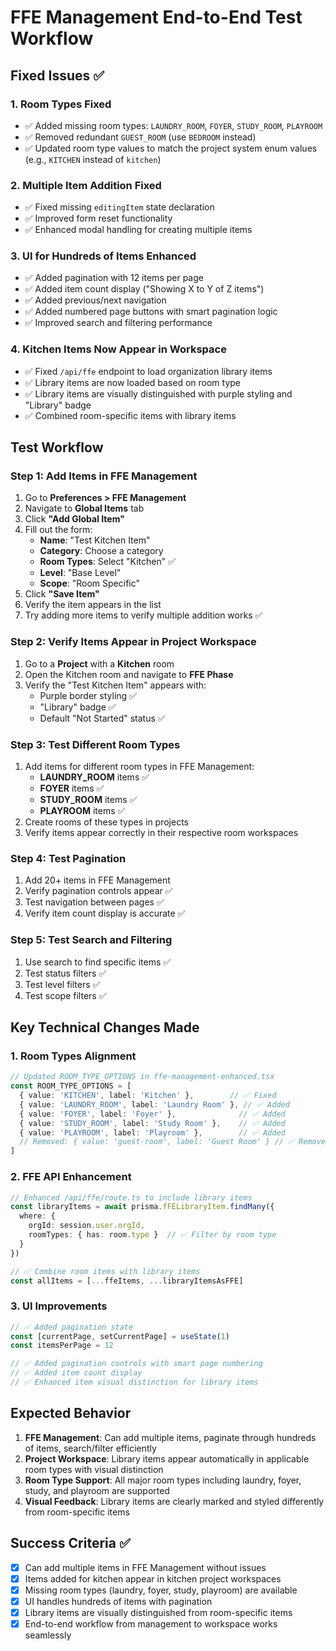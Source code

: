 # FFE Management End-to-End Test Workflow

## Fixed Issues ✅

### 1. Room Types Fixed
- ✅ Added missing room types: `LAUNDRY_ROOM`, `FOYER`, `STUDY_ROOM`, `PLAYROOM` 
- ✅ Removed redundant `GUEST_ROOM` (use `BEDROOM` instead)
- ✅ Updated room type values to match the project system enum values (e.g., `KITCHEN` instead of `kitchen`)

### 2. Multiple Item Addition Fixed
- ✅ Fixed missing `editingItem` state declaration
- ✅ Improved form reset functionality
- ✅ Enhanced modal handling for creating multiple items

### 3. UI for Hundreds of Items Enhanced
- ✅ Added pagination with 12 items per page
- ✅ Added item count display ("Showing X to Y of Z items")
- ✅ Added previous/next navigation
- ✅ Added numbered page buttons with smart pagination logic
- ✅ Improved search and filtering performance

### 4. Kitchen Items Now Appear in Workspace
- ✅ Fixed `/api/ffe` endpoint to load organization library items
- ✅ Library items are now loaded based on room type
- ✅ Library items are visually distinguished with purple styling and "Library" badge
- ✅ Combined room-specific items with library items

## Test Workflow

### Step 1: Add Items in FFE Management
1. Go to **Preferences > FFE Management**
2. Navigate to **Global Items** tab
3. Click **"Add Global Item"**
4. Fill out the form:
   - **Name**: "Test Kitchen Item"
   - **Category**: Choose a category
   - **Room Types**: Select "Kitchen" ✅
   - **Level**: "Base Level"
   - **Scope**: "Room Specific"
5. Click **"Save Item"**
6. Verify the item appears in the list
7. Try adding more items to verify multiple addition works ✅

### Step 2: Verify Items Appear in Project Workspace
1. Go to a **Project** with a **Kitchen** room
2. Open the Kitchen room and navigate to **FFE Phase**
3. Verify the "Test Kitchen Item" appears with:
   - Purple border styling ✅
   - "Library" badge ✅
   - Default "Not Started" status ✅

### Step 3: Test Different Room Types
1. Add items for different room types in FFE Management:
   - **LAUNDRY_ROOM** items ✅
   - **FOYER** items ✅
   - **STUDY_ROOM** items ✅
   - **PLAYROOM** items ✅
2. Create rooms of these types in projects
3. Verify items appear correctly in their respective room workspaces

### Step 4: Test Pagination
1. Add 20+ items in FFE Management
2. Verify pagination controls appear ✅
3. Test navigation between pages ✅
4. Verify item count display is accurate ✅

### Step 5: Test Search and Filtering
1. Use search to find specific items ✅
2. Test status filters ✅
3. Test level filters ✅
4. Test scope filters ✅

## Key Technical Changes Made

### 1. Room Types Alignment
```typescript
// Updated ROOM_TYPE_OPTIONS in ffe-management-enhanced.tsx
const ROOM_TYPE_OPTIONS = [
  { value: 'KITCHEN', label: 'Kitchen' },        // ✅ Fixed
  { value: 'LAUNDRY_ROOM', label: 'Laundry Room' }, // ✅ Added
  { value: 'FOYER', label: 'Foyer' },              // ✅ Added
  { value: 'STUDY_ROOM', label: 'Study Room' },    // ✅ Added
  { value: 'PLAYROOM', label: 'Playroom' },        // ✅ Added
  // Removed: { value: 'guest-room', label: 'Guest Room' } // ✅ Removed
]
```

### 2. FFE API Enhancement
```typescript
// Enhanced /api/ffe/route.ts to include library items
const libraryItems = await prisma.fFELibraryItem.findMany({
  where: {
    orgId: session.user.orgId,
    roomTypes: { has: room.type }  // ✅ Filter by room type
  }
})

// ✅ Combine room items with library items
const allItems = [...ffeItems, ...libraryItemsAsFFE]
```

### 3. UI Improvements
```typescript
// ✅ Added pagination state
const [currentPage, setCurrentPage] = useState(1)
const itemsPerPage = 12

// ✅ Added pagination controls with smart page numbering
// ✅ Added item count display
// ✅ Enhanced item visual distinction for library items
```

## Expected Behavior

1. **FFE Management**: Can add multiple items, paginate through hundreds of items, search/filter efficiently
2. **Project Workspace**: Library items appear automatically in applicable room types with visual distinction
3. **Room Type Support**: All major room types including laundry, foyer, study, and playroom are supported
4. **Visual Feedback**: Library items are clearly marked and styled differently from room-specific items

## Success Criteria ✅

- [x] Can add multiple items in FFE Management without issues
- [x] Items added for kitchen appear in kitchen project workspaces
- [x] Missing room types (laundry, foyer, study, playroom) are available
- [x] UI handles hundreds of items with pagination
- [x] Library items are visually distinguished from room-specific items
- [x] End-to-end workflow from management to workspace works seamlessly